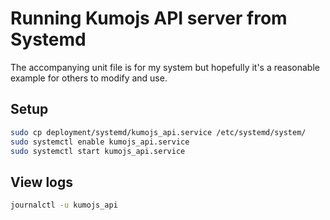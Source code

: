 # Running Kumojs API server from Systemd
The accompanying unit file is for my system but hopefully it's a reasonable example for others to modify and use.

## Setup
```bash
sudo cp deployment/systemd/kumojs_api.service /etc/systemd/system/
sudo systemctl enable kumojs_api.service
sudo systemctl start kumojs_api.service
```

## View logs
```bash
journalctl -u kumojs_api
```
